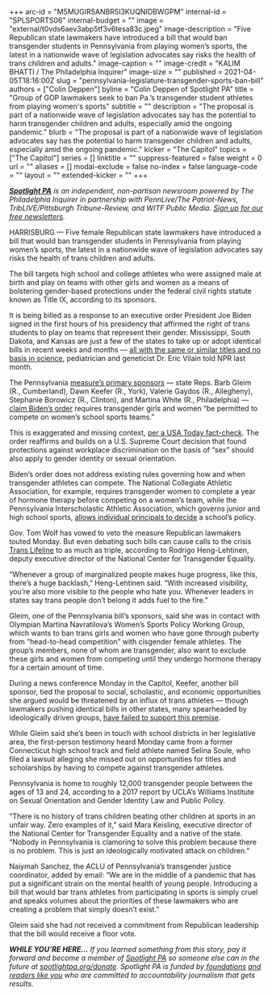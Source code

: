 +++
arc-id = "M5MUGIR5ANBR5I3KUQNIDBWGPM"
internal-id = "SPLSPORTS06"
internal-budget = ""
image = "external/t0vds6aev3abp5tf3v6tesa83c.jpeg"
image-description = "Five Republican state lawmakers have introduced a bill that would ban transgender students in Pennsylvania from playing women’s sports, the latest in a nationwide wave of legislation advocates say risks the health of trans children and adults."
image-caption = ""
image-credit = "KALIM BHATTI / The Philadelphia Inquirer"
image-size = ""
published = 2021-04-05T18:16:00Z
slug = "pennsylvania-legislature-transgender-sports-ban-bill"
authors = ["Colin Deppen"]
byline = "Colin Deppen of Spotlight PA"
title = "Group of GOP lawmakers seek to ban Pa.’s transgender student athletes from playing women's sports"
subtitle = ""
description = "The proposal is part of a nationwide wave of legislation advocates say has the potential to harm transgender children and adults, especially amid the ongoing pandemic."
blurb = "The proposal is part of a nationwide wave of legislation advocates say has the potential to harm transgender children and adults, especially amid the ongoing pandemic."
kicker = "The Capitol"
topics = ["The Capitol"]
series = []
linktitle = ""
suppress-featured = false
weight = 0
url = ""
aliases = []
modal-exclude = false
no-index = false
language-code = ""
layout = ""
extended-kicker = ""
+++

<a href="https://www.spotlightpa.org/"><i><b>Spotlight PA</b></i></a><i> is an independent, non-partisan newsroom powered by The Philadelphia Inquirer in partnership with PennLive/The Patriot-News, TribLIVE/Pittsburgh Tribune-Review, and WITF Public Media. </i><a href="https://www.spotlightpa.org/newsletters"><i>Sign up for our free newsletters</i></a><i>.</i>

HARRISBURG — Five female Republican state lawmakers have introduced a bill that would ban transgender students in Pennsylvania from playing women’s sports, the latest in a nationwide wave of legislation advocates say risks the health of trans children and adults.

The bill targets high school and college athletes who were assigned male at birth and play on teams with other girls and women as a means of bolstering gender-based protections under the federal civil rights statute known as Title IX, according to its sponsors.

It is being billed as a response to an executive order President Joe Biden signed in the first hours of his presidency that affirmed the right of trans students to play on teams that represent their gender. Mississippi, South Dakota, and Kansas are just a few of the states to take up or adopt identical bills in recent weeks and months — <a href="https://www.npr.org/2021/03/18/978716732/wave-of-new-bills-say-trans-athletes-have-an-unfair-edge-what-does-the-science-s">all with the same or similar titles and no basis in science</a>, pediatrician and geneticist Dr. Eric Vilain told NPR last month.

<script src="https://www.spotlightpa.org/embed.js" async></script><div data-spl-embed-version="1" data-spl-src="https://www.spotlightpa.org/embeds/newsletter/"></div>

The Pennsylvania <a href="https://www.legis.state.pa.us/cfdocs/Legis/CSM/showMemoPublic.cfm?chamber=H&SPick=20210&cosponId=34568">measure’s primary sponsors</a> — state Reps. Barb Gleim (R., Cumberland), Dawn Keefer (R., York), Valerie Gaydos (R., Allegheny), Stephanie Borowicz (R., Clinton), and Martina White (R., Philadelphia) — <a href="https://twitter.com/Wordsby_CassieM/status/1377996868412657666">claim Biden’s order</a> requires transgender girls and women “be permitted to compete on women’s school sports teams.”

This is exaggerated and missing context, <a href="https://www.usatoday.com/story/news/factcheck/2021/02/02/fact-check-biden-executive-order-discrimination-transgender-women-sports/6686171002/">per a USA Today fact-check</a>. The order reaffirms and builds on a U.S. Supreme Court decision that found protections against workplace discrimination on the basis of “sex” should also apply to gender identity or sexual orientation.

Biden’s order does not address existing rules governing how and when transgender athletes can compete. The National Collegiate Athletic Association, for example, requires transgender women to complete a year of hormone therapy before competing on a women’s team, while the Pennsylvania Interscholastic Athletic Association, which governs junior and high school sports, <a href="http://district5.piaa.org/news/mixed%20gender%20press%20release%20-%20announcement%206-20-14.pdf">allows individual principals to decide</a> a school’s policy.

Gov. Tom Wolf has vowed to veto the measure Republican lawmakers touted Monday. But even debating such bills can cause calls to the crisis <a href="https://translifeline.org/">Trans Lifeline</a> to as much as triple, according to Rodrigo Heng-Lehtinen, deputy executive director of the National Center for Transgender Equality.

“Whenever a group of marginalized people makes huge progress, like this, there’s a huge backlash,” Heng-Lehtinen said. “With increased visibility, you’re also more visible to the people who hate you. Whenever leaders in states say trans people don’t belong it adds fuel to the fire.”

Gleim, one of the Pennsylvania bill’s sponsors, said she was in contact with Olympian Martina Navratilova’s Women’s Sports Policy Working Group, which wants to ban trans girls and women who have gone through puberty from “head-to-head competition” with cisgender female athletes. The group’s members, none of whom are transgender, also want to exclude these girls and women from competing until they undergo hormone therapy for a certain amount of time.

During a news conference Monday in the Capitol, Keefer, another bill sponsor, tied the proposal to social, scholastic, and economic opportunities she argued would be threatened by an influx of trans athletes —&nbsp;though lawmakers pushing identical bills in other states, many spearheaded by ideologically driven groups, <a href="https://apnews.com/article/lawmakers-unable-to-cite-local-trans-girls-sports-914a982545e943ecc1e265e8c41042e7">have failed to support this premise</a>.

While Gleim said she’s been in touch with school districts in her legislative area, the first-person testimony heard Monday came from a former Connecticut high school<b> </b>track and field athlete named Selina Soule, who filed a lawsuit alleging she missed out on opportunities for titles and scholarships by having to compete against transgender athletes.

<script src="https://www.spotlightpa.org/embed.js" async></script><div data-spl-embed-version="1" data-spl-src="https://www.spotlightpa.org/embeds/donate/?teaser_text=If%20you%20learned%20something%20from%20this%20report%2C%20pay%20it%20forward%20and%20become%20a%20member%20of%20Spotlight%20PA%20so%20someone%20else%20can%20in%20the%20future.&cta_text=CLICK%20TO%20CONTRIBUTE&eyebrow_text=WHILE%20YOU'RE%20HERE..."></div>

Pennsylvania is home to roughly 12,000 transgender people between the ages of 13 and 24, according to a 2017 report by UCLA’s Williams Institute on Sexual Orientation and Gender Identity Law and Public Policy.

“There is no history of trans children beating other children at sports in an unfair way. Zero examples of it,” said Mara Keisling, executive director of the National Center for Transgender Equality and a native of the state. “Nobody in Pennsylvania is clamoring to solve this problem because there is no problem. This is just an ideologically motivated attack on children.”

Naiymah Sanchez, the ACLU of Pennsylvania’s transgender justice coordinator, added by email: “We are in the middle of a pandemic that has put a significant strain on the mental health of young people. Introducing a bill that would bar trans athletes from participating in sports is simply cruel and speaks volumes about the priorities of these lawmakers who are creating a problem that simply doesn’t exist.”

Gleim said she had not received a commitment from Republican leadership that the bill would receive a floor vote.

<i><b>WHILE YOU’RE HERE...</b></i><i> If you learned something from this story, pay it forward and become a member of </i><a href="https://www.spotlightpa.org/"><i>Spotlight PA</i></a><i> so someone else can in the future at </i><a href="https://www.spotlightpa.org/donate"><i>spotlightpa.org/donate</i></a><i>. Spotlight PA is funded by</i><a href="https://www.spotlightpa.org/support"><i> foundations</i></a><i> </i><a href="https://www.spotlightpa.org/support"><i>and readers like you</i></a><i> who are committed to accountability journalism that gets results.</i>
